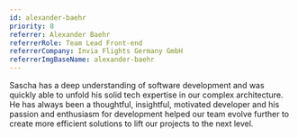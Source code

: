 ```yaml
---
id: alexander-baehr
priority: 8
referrer: Alexander Baehr
referrerRole: Team Lead Front-end
referrerCompany: Invia Flights Germany GmbH
referrerImgBaseName: alexander-baehr
---
```


Sascha has a deep understanding of software development and was quickly able to unfold his solid tech expertise in our complex architecture. He has always been a thoughtful, insightful, motivated developer and his passion and enthusiasm for development helped our team evolve further to create more efficient solutions to lift our projects to the next level.